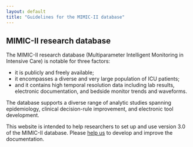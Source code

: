 ```yaml
---
layout: default
title: "Guidelines for the MIMIC-II database"
---
```


## MIMIC-II research database

The MIMIC-II research database (Multiparameter Intelligent Monitoring in Intensive Care) is notable for three factors: 

- it is publicly and freely available; 
- it encompasses a diverse and very large population of ICU patients; 
- and it contains high temporal resolution data including lab results, electronic documentation, and bedside monitor trends and waveforms. 

The database supports a diverse range of analytic studies spanning epidemiology, clinical decision-rule improvement, and electronic tool development.

This website is intended to help researchers to set up and use version 3.0 of the MIMIC-II database. Please [help us](contributing.html) to develop and improve the documentation.